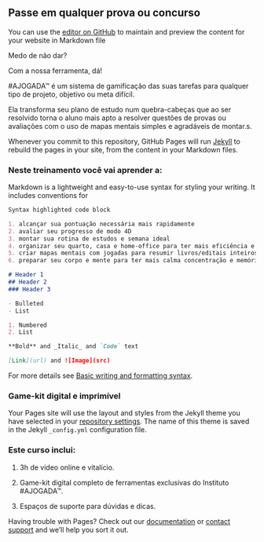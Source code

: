 ## Passe em qualquer prova ou concurso 

You can use the [editor on GitHub](https://github.com/AJogadaInstitute/Concursos/edit/main/docs/index.md) to maintain and preview the content for your website in Markdown file

Medo de não dar?

Com a nossa ferramenta, dá!

#AJOGADA™ é um sistema de gamificação das suas tarefas para qualquer tipo de projeto, objetivo ou meta difícil.

Ela transforma seu plano de estudo num quebra-cabeças que ao ser resolvido torna o aluno mais apto a resolver questões de provas ou avaliações com o uso de mapas mentais simples e agradáveis de montar.s.

Whenever you commit to this repository, GitHub Pages will run [Jekyll](https://jekyllrb.com/) to rebuild the pages in your site, from the content in your Markdown files.

### Neste treinamento você vai aprender a:


Markdown is a lightweight and easy-to-use syntax for styling your writing. It includes conventions for

```markdown
Syntax highlighted code block

1. alcançar sua pontuação necessária mais rapidamente
2. avaliar seu progresso de modo 4D
3. montar sua rotina de estudos e semana ideal
4. organizar seu quarto, casa e home-office para ter mais eficiência e produtividade nos seus estudos
5. criar mapas mentais com jogadas para resumir livros/editais inteiros numa página
6. preparar seu corpo e mente para ter mais calma concentração e memória na hora da prova

# Header 1
## Header 2
### Header 3

- Bulleted
- List

1. Numbered
2. List

**Bold** and _Italic_ and `Code` text

[Link](url) and ![Image](src)
```

For more details see [Basic writing and formatting syntax](https://docs.github.com/en/github/writing-on-github/getting-started-with-writing-and-formatting-on-github/basic-writing-and-formatting-syntax).

### Game-kit digital e imprimível
 

Your Pages site will use the layout and styles from the Jekyll theme you have selected in your [repository settings](https://github.com/AJogadaInstitute/Concursos/settings/pages). The name of this theme is saved in the Jekyll `_config.yml` configuration file.

### Este curso inclui:


1. 3h de video online e vitalício.

2. Game-kit digital completo de ferramentas exclusivas do Instituto #AJOGADA™.

3. Espaços de suporte para dúvidas e dicas.


Having trouble with Pages? Check out our [documentation](https://docs.github.com/categories/github-pages-basics/) or [contact support](https://support.github.com/contact) and we’ll help you sort it out.
